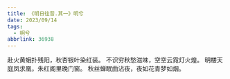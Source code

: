 ```yaml
---
title: 《明日往昔.其一》明兮
date: 2023/09/14
tags:
  - 明兮
abbrlink: 36938
---
```

赴火黄蛾扑残阳，秋杏银叶染红装。
不识穷秋愁滋味，空空云霓灯火煌。
明楼天庭凤求凰，朱红阁里晚门窗。
秋丝蝉眠曲沾夜，夜如花青梦如烟。
